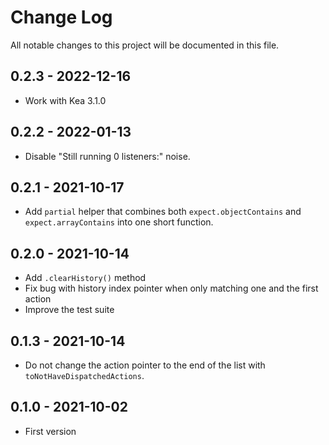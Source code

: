 # Change Log

All notable changes to this project will be documented in this file.

## 0.2.3 - 2022-12-16

- Work with Kea 3.1.0

## 0.2.2 - 2022-01-13

- Disable "Still running 0 listeners:"  noise.

## 0.2.1 - 2021-10-17

- Add `partial` helper that combines both `expect.objectContains` and `expect.arrayContains` into one short function.

## 0.2.0 - 2021-10-14

- Add `.clearHistory()` method
- Fix bug with history index pointer when only matching one and the first action
- Improve the test suite

## 0.1.3 - 2021-10-14

- Do not change the action pointer to the end of the list with `toNotHaveDispatchedActions`.

## 0.1.0 - 2021-10-02

- First version
